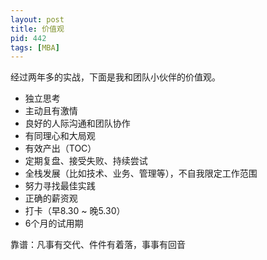 ```yaml
---
layout: post
title: 价值观
pid: 442
tags: [MBA]
---
```


经过两年多的实战，下面是我和团队小伙伴的价值观。

+ 独立思考
+ 主动且有激情
+ 良好的人际沟通和团队协作
+ 有同理心和大局观
+ 有效产出（TOC）
+ 定期复盘、接受失败、持续尝试
+ 全栈发展（比如技术、业务、管理等），不自我限定工作范围
+ 努力寻找最佳实践
+ 正确的薪资观
+ 打卡（早8.30 ~ 晚5.30）
+ 6个月的试用期

靠谱：凡事有交代、件件有着落，事事有回音